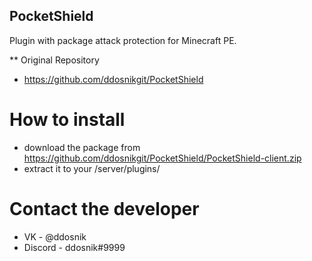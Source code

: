 ## PocketShield
Plugin with package attack protection for Minecraft PE.

** Original Repository
- https://github.com/ddosnikgit/PocketShield

# How to install
- download the package from https://github.com/ddosnikgit/PocketShield/PocketShield-client.zip
- extract it to your /server/plugins/

# Contact the developer
- VK - @ddosnik
- Discord - ddosnik#9999
